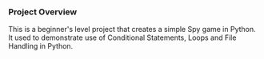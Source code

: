 ### Project Overview

 This is a beginner's level project that creates a simple Spy game in Python. It used to demonstrate use of Conditional Statements, Loops and File Handling in Python.


